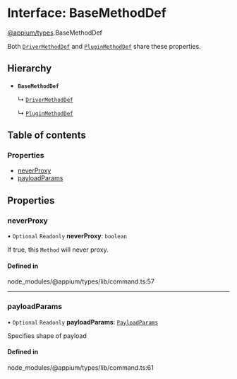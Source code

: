 # Interface: BaseMethodDef

[@appium/types](../modules/appium_types.md).BaseMethodDef

Both [`DriverMethodDef`](appium_types.DriverMethodDef.md) and [`PluginMethodDef`](appium_types.PluginMethodDef.md) share these properties.

## Hierarchy

- **`BaseMethodDef`**

  ↳ [`DriverMethodDef`](appium_types.DriverMethodDef.md)

  ↳ [`PluginMethodDef`](appium_types.PluginMethodDef.md)

## Table of contents

### Properties

- [neverProxy](appium_types.BaseMethodDef.md#neverproxy)
- [payloadParams](appium_types.BaseMethodDef.md#payloadparams)

## Properties

### neverProxy

• `Optional` `Readonly` **neverProxy**: `boolean`

If true, this `Method` will never proxy.

#### Defined in

node_modules/@appium/types/lib/command.ts:57

___

### payloadParams

• `Optional` `Readonly` **payloadParams**: [`PayloadParams`](appium_types.PayloadParams.md)

Specifies shape of payload

#### Defined in

node_modules/@appium/types/lib/command.ts:61
